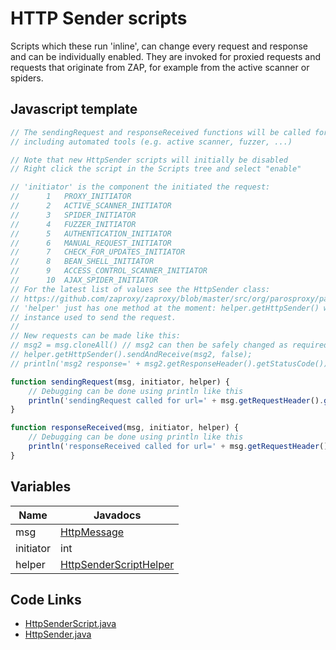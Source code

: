 HTTP Sender scripts
===================

Scripts which these run 'inline', can change every request and response and can be individually enabled. 
They are invoked for proxied requests and requests that originate from ZAP, for example from the active scanner or spiders.

## Javascript template

```javascript
// The sendingRequest and responseReceived functions will be called for all requests/responses sent/received by ZAP, 
// including automated tools (e.g. active scanner, fuzzer, ...)

// Note that new HttpSender scripts will initially be disabled
// Right click the script in the Scripts tree and select "enable"  

// 'initiator' is the component the initiated the request:
// 		1	PROXY_INITIATOR
// 		2	ACTIVE_SCANNER_INITIATOR
// 		3	SPIDER_INITIATOR
// 		4	FUZZER_INITIATOR
// 		5	AUTHENTICATION_INITIATOR
// 		6	MANUAL_REQUEST_INITIATOR
// 		7	CHECK_FOR_UPDATES_INITIATOR
// 		8	BEAN_SHELL_INITIATOR
// 		9	ACCESS_CONTROL_SCANNER_INITIATOR
// 		10	AJAX_SPIDER_INITIATOR
// For the latest list of values see the HttpSender class:
// https://github.com/zaproxy/zaproxy/blob/master/src/org/parosproxy/paros/network/HttpSender.java
// 'helper' just has one method at the moment: helper.getHttpSender() which returns the HttpSender 
// instance used to send the request.
//
// New requests can be made like this:
// msg2 = msg.cloneAll() // msg2 can then be safely changed as required without affecting msg
// helper.getHttpSender().sendAndReceive(msg2, false);
// println('msg2 response=' + msg2.getResponseHeader().getStatusCode())

function sendingRequest(msg, initiator, helper) {
	// Debugging can be done using println like this
	println('sendingRequest called for url=' + msg.getRequestHeader().getURI().toString())
}

function responseReceived(msg, initiator, helper) {
	// Debugging can be done using println like this
	println('responseReceived called for url=' + msg.getRequestHeader().getURI().toString())
}
```
## Variables
| Name | Javadocs |
| --- | --- |
| msg | [HttpMessage](http://www.zaproxy.org/2.5/javadocs/org/parosproxy/paros/network/HttpMessage.html) |
| initiator | int |
| helper | [HttpSenderScriptHelper](http://www.zaproxy.org/2.5/javadocs/org/zaproxy/zap/extension/script/HttpSenderScriptHelper.html) |

## Code Links
* [HttpSenderScript.java](https://github.com/zaproxy/zaproxy/blob/master/src/org/zaproxy/zap/extension/script/HttpSenderScript.java)
* [HttpSender.java](https://github.com/zaproxy/zaproxy/blob/master/src/org/parosproxy/paros/network/HttpSender.java)
